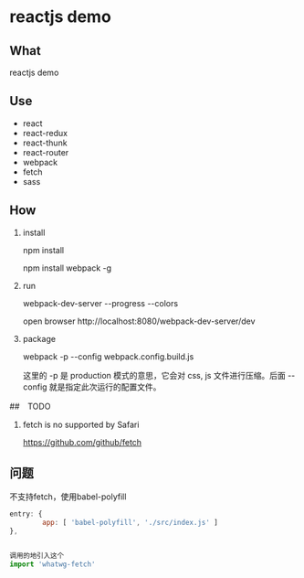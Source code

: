# reactjs demo

## What

reactjs demo

## Use
-	react
-	react-redux
-	react-thunk
-	react-router
-	webpack
-	fetch
-	sass

## How

1. install
   
	npm install

	npm install webpack -g

2. run

	webpack-dev-server --progress --colors

	open browser http://localhost:8080/webpack-dev-server/dev

3. package
	
	webpack -p --config webpack.config.build.js

	这里的 -p 是 production 模式的意思，它会对 css, js 文件进行压缩。后面 --config 就是指定此次运行的配置文件。


##　TODO
1. fetch is no supported by Safari

	https://github.com/github/fetch



## 问题

不支持fetch，使用babel-polyfill

~~~js
entry: {
        app: [ 'babel-polyfill', './src/index.js' ]
},


调用的地引入这个
import 'whatwg-fetch'
~~~
